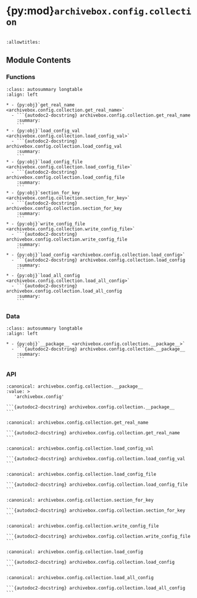 # {py:mod}`archivebox.config.collection`

```{py:module} archivebox.config.collection
```

```{autodoc2-docstring} archivebox.config.collection
:allowtitles:
```

## Module Contents

### Functions

````{list-table}
:class: autosummary longtable
:align: left

* - {py:obj}`get_real_name <archivebox.config.collection.get_real_name>`
  - ```{autodoc2-docstring} archivebox.config.collection.get_real_name
    :summary:
    ```
* - {py:obj}`load_config_val <archivebox.config.collection.load_config_val>`
  - ```{autodoc2-docstring} archivebox.config.collection.load_config_val
    :summary:
    ```
* - {py:obj}`load_config_file <archivebox.config.collection.load_config_file>`
  - ```{autodoc2-docstring} archivebox.config.collection.load_config_file
    :summary:
    ```
* - {py:obj}`section_for_key <archivebox.config.collection.section_for_key>`
  - ```{autodoc2-docstring} archivebox.config.collection.section_for_key
    :summary:
    ```
* - {py:obj}`write_config_file <archivebox.config.collection.write_config_file>`
  - ```{autodoc2-docstring} archivebox.config.collection.write_config_file
    :summary:
    ```
* - {py:obj}`load_config <archivebox.config.collection.load_config>`
  - ```{autodoc2-docstring} archivebox.config.collection.load_config
    :summary:
    ```
* - {py:obj}`load_all_config <archivebox.config.collection.load_all_config>`
  - ```{autodoc2-docstring} archivebox.config.collection.load_all_config
    :summary:
    ```
````

### Data

````{list-table}
:class: autosummary longtable
:align: left

* - {py:obj}`__package__ <archivebox.config.collection.__package__>`
  - ```{autodoc2-docstring} archivebox.config.collection.__package__
    :summary:
    ```
````

### API

````{py:data} __package__
:canonical: archivebox.config.collection.__package__
:value: >
   'archivebox.config'

```{autodoc2-docstring} archivebox.config.collection.__package__
```

````

````{py:function} get_real_name(key: str) -> str
:canonical: archivebox.config.collection.get_real_name

```{autodoc2-docstring} archivebox.config.collection.get_real_name
```
````

````{py:function} load_config_val(key: str, default: typing.Any = None, type: typing.Optional[typing.Type] = None, aliases: typing.Optional[typing.Tuple[str, ...]] = None, config: typing.Optional[benedict.benedict] = None, env_vars: typing.Optional[os._Environ] = None, config_file_vars: typing.Optional[typing.Dict[str, str]] = None) -> typing.Any
:canonical: archivebox.config.collection.load_config_val

```{autodoc2-docstring} archivebox.config.collection.load_config_val
```
````

````{py:function} load_config_file() -> typing.Optional[benedict.benedict]
:canonical: archivebox.config.collection.load_config_file

```{autodoc2-docstring} archivebox.config.collection.load_config_file
```
````

````{py:function} section_for_key(key: str) -> typing.Any
:canonical: archivebox.config.collection.section_for_key

```{autodoc2-docstring} archivebox.config.collection.section_for_key
```
````

````{py:function} write_config_file(config: typing.Dict[str, str]) -> benedict.benedict
:canonical: archivebox.config.collection.write_config_file

```{autodoc2-docstring} archivebox.config.collection.write_config_file
```
````

````{py:function} load_config(defaults: typing.Dict[str, typing.Any], config: typing.Optional[benedict.benedict] = None, out_dir: typing.Optional[str] = None, env_vars: typing.Optional[os._Environ] = None, config_file_vars: typing.Optional[typing.Dict[str, str]] = None) -> benedict.benedict
:canonical: archivebox.config.collection.load_config

```{autodoc2-docstring} archivebox.config.collection.load_config
```
````

````{py:function} load_all_config()
:canonical: archivebox.config.collection.load_all_config

```{autodoc2-docstring} archivebox.config.collection.load_all_config
```
````
